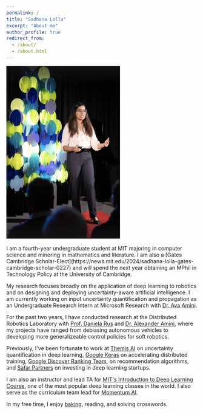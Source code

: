 ```yaml
---
permalink: /
title: "Sadhana Lolla"
excerpt: "About me"
author_profile: true
redirect_from: 
  - /about/
  - /about.html
---
```

<p float="left">
<img src='/images/ted_action.png' width='300'>
</p>
I am a fourth-year undergraduate student at MIT majoring in computer science and minoring in mathematics and literature. I am also a [Gates Cambridge Scholar-Elect](https://news.mit.edu/2024/sadhana-lolla-gates-cambridge-scholar-0227) and will spend the next year obtaining an MPhil in Technology Policy at the University of Cambridge.

My research focuses broadly on the application of deep learning to robotics and on designing and deploying uncertainty-aware artificial intelligence. I am currently working on input uncertainty quantification and propagation as an Undergraduate Research Intern at Microsoft Research with [Dr. Ava Amini](https://avaamini.com/). 

For the past two years, I have conducted research at the Distributed Robotics Laboratory with [Prof. Daniela Rus](http://danielarus.csail.mit.edu/) and [Dr. Alexander Amini](https://www.mit.edu/~amini/), where my projects have ranged from debiasing autonomous vehicles to developing more generalizeable control policies for soft robotics. 

Previously, I've been fortunate to work at [Themis AI](https://themisai.io/) on uncertainty quantification in deep learning, [Google Keras](https://keras.io/) on accelerating distributed training,  [Google Discover Ranking Team](https://developers.google.com/search/docs/appearance/google-discover), on recommendation algorithms, and [Safar Partners](https://www.safar.partners/) on investing in deep learning startups. 

I am also an instructor and lead TA for [MIT's Introduction to Deep Learning Course](http://introtodeeplearning.com/), one of the most popular deep learning classes in the world. I also serve as the curriculum team lead for [Momentum AI](https://momentumai.org/).

In my free time, I enjoy [baking](https://www.instagram.com/lollabytes/), reading, and solving crosswords.  
